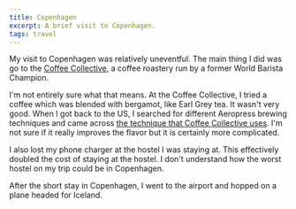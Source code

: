 ```yaml
---
title: Copenhagen
excerpt: A brief visit to Copenhagen.
tags: travel
---
```


My visit to Copenhagen was relatively uneventful. The main thing I did
was go to the [Coffee Collective](http://www.coffeecollective.dk/), a
coffee roastery run by a former World Barista Champion.

<!-- more -->

I'm not entirely sure what that means. At the Coffee Collective, I tried
a coffee which was blended with bergamot, like Earl Grey tea. It wasn't
very good. When I got back to the US, I searched for different Aeropress
brewing techniques and came across [the technique that Coffee Collective
uses](http://coffeecollective.blogspot.com/2010/01/updated-aeropress-brewing-method.html).
I'm not sure if it really improves the flavor but it is certainly more
complicated.

I also lost my phone charger at the hostel I was staying at. This
effectively doubled the cost of staying at the hostel. I don't
understand how the worst hostel on my trip could be in Copenhagen.

After the short stay in Copenhagen, I went to the airport and hopped on
a plane headed for Iceland.
